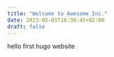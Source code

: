 ```yaml
---
title: "Welcome to Awesome Inc."
date: 2023-05-01T16:30:45+02:00
draft: false
---
```


hello first hugo website